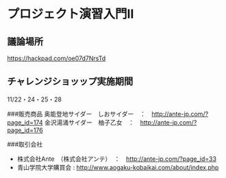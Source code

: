 # プロジェクト演習入門Ⅱ

## 議論場所
https://hackpad.com/oe07d7NrsTd

## チャレンジショッップ実施期間
11/22・24・25・28

###販売商品
奥能登地サイダー　しおサイダー　：　http://ante-jp.com/?page_id=174
金沢湯涌サイダー　柚子乙女　：　http://ante-jp.com/?page_id=176

###取引会社
* 株式会社Ante　（株式会社アンテ）　：　http://ante-jp.com/?page_id=33
* 青山学院大学購買会 : http://www.aogaku-kobaikai.com/about/index.php


